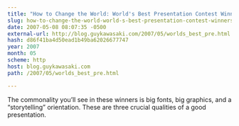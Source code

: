 ```yaml
---
title: "How to Change the World: World's Best Presentation Contest Winners Announced"
slug: how-to-change-the-world-world-s-best-presentation-contest-winners
date: 2007-05-08 08:07:35 -0500
external-url: http://blog.guykawasaki.com/2007/05/worlds_best_pre.html
hash: d86f41ba4d50ead1b49ba62026677747
year: 2007
month: 05
scheme: http
host: blog.guykawasaki.com
path: /2007/05/worlds_best_pre.html

---
```


The commonality you’ll see in these winners is big fonts, big graphics, and a “storytelling” orientation. These are three crucial qualities of a good presentation.
